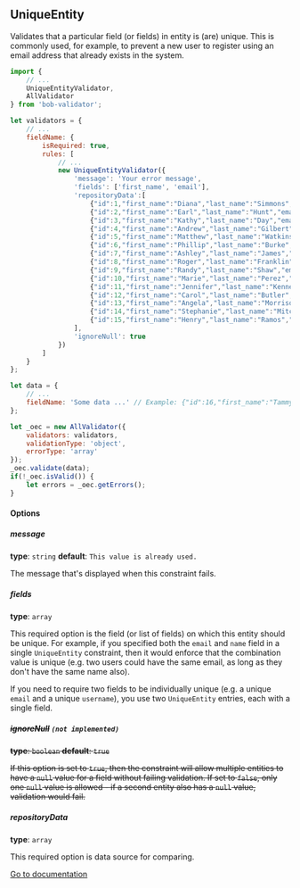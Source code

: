 ## UniqueEntity
Validates that a particular field (or fields) in entity is (are) unique. This is commonly used, for example, to prevent a new user to register using an email address that already exists in the system.

```javascript
import {
    // ...
    UniqueEntityValidator,
    AllValidator
} from 'bob-validator';

let validators = {
    // ...
    fieldName: {
        isRequired: true,
        rules: [
            // ...
            new UniqueEntityValidator({
                'message': 'Your error message',
                'fields': ['first_name', 'email'],
                'repositoryData':[
                    {"id":1,"first_name":"Diana","last_name":"Simmons","email":"dsimmons0@google.com"},
                    {"id":2,"first_name":"Earl","last_name":"Hunt","email":"ehunt1@wp.com"},
                    {"id":3,"first_name":"Kathy","last_name":"Day","email":"kday2@dagondesign.com"},
                    {"id":4,"first_name":"Andrew","last_name":"Gilbert","email":"agilbert3@ft.com"},
                    {"id":5,"first_name":"Matthew","last_name":"Watkins","email":"mwatkins4@freewebs.com"},
                    {"id":6,"first_name":"Phillip","last_name":"Burke","email":"pburke5@unc.edu"},
                    {"id":7,"first_name":"Ashley","last_name":"James","email":"ajames6@oaic.gov.au"},
                    {"id":8,"first_name":"Roger","last_name":"Franklin","email":"rfranklin7@phpbb.com"},
                    {"id":9,"first_name":"Randy","last_name":"Shaw","email":"rshaw8@google.fr"},
                    {"id":10,"first_name":"Marie","last_name":"Perez","email":"mperez9@mozilla.org"},
                    {"id":11,"first_name":"Jennifer","last_name":"Kennedy","email":"jkennedya@sciencedaily.com"},
                    {"id":12,"first_name":"Carol","last_name":"Butler","email":"cbutlerb@mac.com"},
                    {"id":13,"first_name":"Angela","last_name":"Morrison","email":"amorrisonc@cbsnews.com"},
                    {"id":14,"first_name":"Stephanie","last_name":"Mitchell","email":"smitchelld@free.fr"},
                    {"id":15,"first_name":"Henry","last_name":"Ramos","email":"hramose@ibm.com"}
                ],
                'ignoreNull': true
            })
        ]
    }
};

let data = {
    // ...
    fieldName: 'Some data ...' // Example: {"id":16,"first_name":"Tammy","last_name":"Montgomery","email":"tmontgomeryf@tinyurl.com"}
};

let _oec = new AllValidator({
    validators: validators,
    validationType: 'object',
    errorType: 'array'
});
_oec.validate(data);
if(!_oec.isValid()) {
    let errors = _oec.getErrors();
}
```

#### Options
##### message
**type**: `string` **default**: `This value is already used.`

The message that's displayed when this constraint fails.

##### fields
**type**: `array`

This required option is the field (or list of fields) on which this entity should be unique. For example, if you specified both the `email` and `name` field in a single `UniqueEntity` constraint, then it would enforce that the combination value is unique (e.g. two users could have the same email, as long as they don't have the same name also).

If you need to require two fields to be individually unique (e.g. a unique `email` and a unique `username`), you use two `UniqueEntity` entries, each with a single field.

##### ~~ignoreNull~~ `(not implemented)`
~~**type**: `boolean` **default**: `true`~~

~~If this option is set to `true`, then the constraint will allow multiple entities to have a `null` value for a field without failing validation. If set to `false`, only one `null` value is allowed - if a second entity also has a `null` value, validation would fail.~~

##### repositoryData
**type**: `array`

This required option is data source for comparing.

[Go to documentation][documentation-url]


[documentation-url]: https://github.com/alexeybob/bob-validator/blob/master/README.md#documentation
[notblank-url]: https://github.com/alexeybob/bob-validator/blob/master/doc/validators/NotBlank.md
[blank-url]: https://github.com/alexeybob/bob-validator/blob/master/doc/validators/Blank.md
[notnull-url]: https://github.com/alexeybob/bob-validator/blob/master/doc/validators/NotNull.md
[isnull-url]: https://github.com/alexeybob/bob-validator/blob/master/doc/validators/IsNull.md
[istrue-url]: https://github.com/alexeybob/bob-validator/blob/master/doc/validators/IsTrue.md
[isfalse-url]: https://github.com/alexeybob/bob-validator/blob/master/doc/validators/IsFalse.md
[type-url]: https://github.com/alexeybob/bob-validator/blob/master/doc/validators/Type.md
[email-url]: https://github.com/alexeybob/bob-validator/blob/master/doc/validators/Email.md
[length-url]: https://github.com/alexeybob/bob-validator/blob/master/doc/validators/Length.md
[url-url]: https://github.com/alexeybob/bob-validator/blob/master/doc/validators/Url.md
[regex-url]: https://github.com/alexeybob/bob-validator/blob/master/doc/validators/Regex.md
[ip-url]: https://github.com/alexeybob/bob-validator/blob/master/doc/validators/Ip.md
[uuid-url]: https://github.com/alexeybob/bob-validator/blob/master/doc/validators/Uuid.md
[range-url]: https://github.com/alexeybob/bob-validator/blob/master/doc/validators/Range.md
[equalto-url]: https://github.com/alexeybob/bob-validator/blob/master/doc/validators/EqualTo.md
[notequalto-url]: https://github.com/alexeybob/bob-validator/blob/master/doc/validators/NotEqualTo.md
[identicalto-url]: https://github.com/alexeybob/bob-validator/blob/master/doc/validators/IdenticalTo.md
[notidenticalto-url]: https://github.com/alexeybob/bob-validator/blob/master/doc/validators/NotIdenticalTo.md
[lessthan-url]: https://github.com/alexeybob/bob-validator/blob/master/doc/validators/LessThan.md
[lessthanorequal-url]: https://github.com/alexeybob/bob-validator/blob/master/doc/validators/LessThanOrEqual.md
[greaterthan-url]: https://github.com/alexeybob/bob-validator/blob/master/doc/validators/GreaterThan.md
[greaterthanorequal-url]: https://github.com/alexeybob/bob-validator/blob/master/doc/validators/GreaterThanOrEqual.md
[date-url]: https://github.com/alexeybob/bob-validator/blob/master/doc/validators/Date.md
[datetime-url]: https://github.com/alexeybob/bob-validator/blob/master/doc/validators/DateTime.md
[time-url]: https://github.com/alexeybob/bob-validator/blob/master/doc/validators/Time.md
[choice-url]: https://github.com/alexeybob/bob-validator/blob/master/doc/validators/Choice.md
[collection-url]: https://github.com/alexeybob/bob-validator/blob/master/doc/validators/Collection.md
[count-url]: https://github.com/alexeybob/bob-validator/blob/master/doc/validators/Count.md
[uniqueentity-url]: https://github.com/alexeybob/bob-validator/blob/master/doc/validators/UniqueEntity.md
[language-url]: https://github.com/alexeybob/bob-validator/blob/master/doc/validators/Language.md
[locale-url]: https://github.com/alexeybob/bob-validator/blob/master/doc/validators/Locale.md
[country-url]: https://github.com/alexeybob/bob-validator/blob/master/doc/validators/Country.md
[file-url]: https://github.com/alexeybob/bob-validator/blob/master/doc/validators/File.md
[image-url]: https://github.com/alexeybob/bob-validator/blob/master/doc/validators/Image.md
[bic-url]: https://github.com/alexeybob/bob-validator/blob/master/doc/validators/Bic.md
[cardscheme-url]: https://github.com/alexeybob/bob-validator/blob/master/doc/validators/CardScheme.md
[currency-url]: https://github.com/alexeybob/bob-validator/blob/master/doc/validators/Currency.md
[luhn-url]: https://github.com/alexeybob/bob-validator/blob/master/doc/validators/Luhn.md
[iban-url]: https://github.com/alexeybob/bob-validator/blob/master/doc/validators/Iban.md
[isbn-url]: https://github.com/alexeybob/bob-validator/blob/master/doc/validators/Isbn.md
[issn-url]: https://github.com/alexeybob/bob-validator/blob/master/doc/validators/Issn.md
[callback-url]: https://github.com/alexeybob/bob-validator/blob/master/doc/validators/Callback.md
[expression-url]: https://github.com/alexeybob/bob-validator/blob/master/doc/validators/Expression.md
[all-url]: https://github.com/alexeybob/bob-validator/blob/master/doc/validators/All.md
[userpassword-url]: https://github.com/alexeybob/bob-validator/blob/master/doc/validators/UserPassword.md
[valid-url]: https://github.com/alexeybob/bob-validator/blob/master/doc/validators/Valid.md